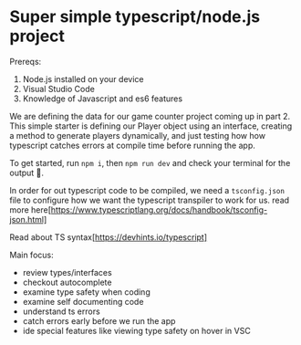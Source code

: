 # Super simple typescript/node.js project

Prereqs:
1. Node.js installed on your device
2. Visual Studio Code
3. Knowledge of Javascript and es6 features


We are defining the data for our game counter project coming up in part 2. 
This simple starter is defining our Player object using an interface, 
creating a method to generate players dynamically, 
and just testing how how typescript catches errors at compile time before running the app.

To get started, run `npm i`, then `npm run dev` and check your terminal for the output 👀.

In order for out typescript code to be compiled, we need a `tsconfig.json` file to configure how we want the typescript transpiler to work for us.
read more here[https://www.typescriptlang.org/docs/handbook/tsconfig-json.html]

Read about TS syntax[https://devhints.io/typescript]

Main focus:
* review types/interfaces
* checkout autocomplete
* examine type safety when coding
* examine self documenting code
* understand ts errors
* catch errors early before we run the app
* ide special features like viewing type safety on hover in VSC
